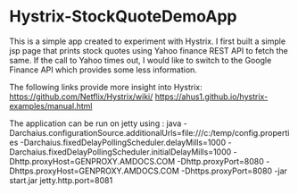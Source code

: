 # Hystrix-StockQuoteDemoApp

This is a simple app created to  experiment with Hystrix.  I first built a simple jsp page that prints stock quotes using
Yahoo finance REST API to fetch the same. If the call to Yahoo times out, I would like to switch to the Google Finance API 
which provides some less information.

The following links provide more insight into Hystrix:
https://github.com/Netflix/Hystrix/wiki/
https://ahus1.github.io/hystrix-examples/manual.html


The application can be run on jetty using :
java  -Darchaius.configurationSource.additionalUrls=file:///c:/temp/config.properties -Darchaius.fixedDelayPollingScheduler.delayMills=1000 -Darchaius.fixedDelayPollingScheduler.initialDelayMills=1000 -Dhttp.proxyHost=GENPROXY.AMDOCS.COM -Dhttp.proxyPort=8080 -Dhttps.proxyHost=GENPROXY.AMDOCS.COM -Dhttps.proxyPort=8080 -jar start.jar jetty.http.port=8081




